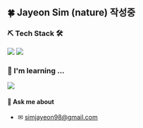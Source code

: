 ## 🍀 Jayeon Sim (nature)  작성중

### ⛏ Tech Stack 🛠
<img src="https://img.shields.io/badge/Java-F7DF2E?style=flat-square&logo=Java&logoColor=white"/></a>
<img src="https://img.shields.io/badge/Android Studio-3DDC84?style=flat-square&logo=Android&logoColor=white"/></a>

### 📒 I'm learning ...   
<img src="https://img.shields.io/badge/Android Studio-3DDC84?style=flat-square&logo=Android&logoColor=white"/></a>
   
#### 💬 Ask me about    
* ✉ simjayeon98@gmail.com

